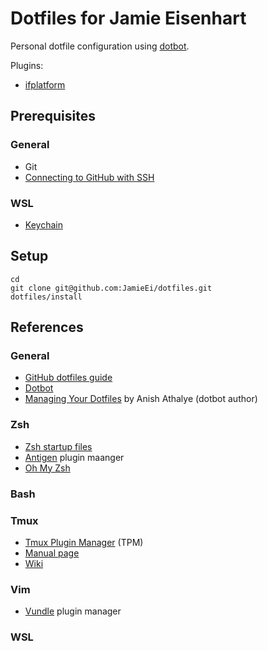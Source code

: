 # Dotfiles for Jamie Eisenhart

Personal dotfile configuration using [dotbot](https://github.com/anishathalye/dotbot).

Plugins:
- [ifplatform](https://github.com/ssbanerje/dotbot-ifplatform)

## Prerequisites

### General

- Git
- [Connecting to GitHub with SSH](
  https://docs.github.com/en/github/authenticating-to-github/connecting-to-github-with-ssh)

### WSL

- [Keychain](https://devblogs.microsoft.com/commandline/sharing-ssh-keys-between-windows-and-wsl-2/)

## Setup

```
cd
git clone git@github.com:JamieEi/dotfiles.git
dotfiles/install
```

## References

### General

- [GitHub dotfiles guide](https://dotfiles.github.io/)
- [Dotbot](https://github.com/anishathalye/dotbot)
- [Managing Your Dotfiles](https://www.anishathalye.com/2014/08/03/managing-your-dotfiles/)
  by Anish Athalye (dotbot author)

### Zsh

- [Zsh startup files](http://zsh.sourceforge.net/Intro/intro_3.html)
- [Antigen](https://github.com/zsh-users/antigen) plugin maanger
- [Oh My Zsh](https://github.com/ohmyzsh/ohmyzsh)

### Bash

### Tmux

- [Tmux Plugin Manager](https://github.com/tmux-plugins/tpm) (TPM)
- [Manual page](https://man7.org/linux/man-pages/man1/tmux.1.html)
- [Wiki](https://github.com/tmux/tmux/wiki)

### Vim

- [Vundle](https://github.com/VundleVim/Vundle.vim) plugin manager

### WSL

